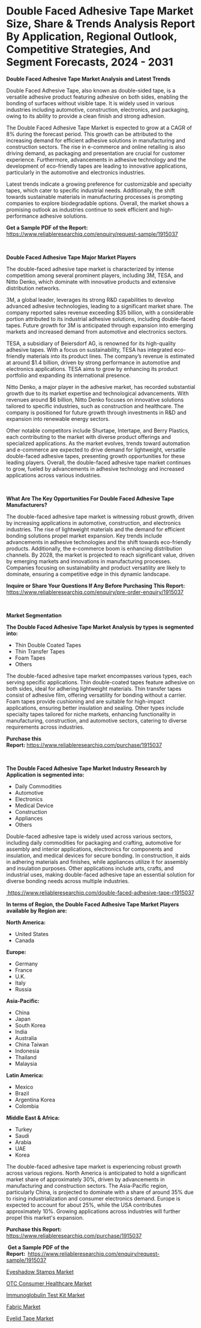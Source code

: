 <p><h1>Double Faced Adhesive Tape Market Size, Share & Trends Analysis Report By Application, Regional Outlook, Competitive Strategies, And Segment Forecasts, 2024 - 2031</h1></p><p><strong>Double Faced Adhesive Tape Market Analysis and Latest Trends</strong></p>
<p><p>Double Faced Adhesive Tape, also known as double-sided tape, is a versatile adhesive product featuring adhesive on both sides, enabling the bonding of surfaces without visible tape. It is widely used in various industries including automotive, construction, electronics, and packaging, owing to its ability to provide a clean finish and strong adhesion.</p><p>The Double Faced Adhesive Tape Market is expected to grow at a CAGR of 8% during the forecast period. This growth can be attributed to the increasing demand for efficient adhesive solutions in manufacturing and construction sectors. The rise in e-commerce and online retailing is also driving demand, as packaging and presentation are crucial for customer experience. Furthermore, advancements in adhesive technology and the development of eco-friendly tapes are leading to innovative applications, particularly in the automotive and electronics industries. </p><p>Latest trends indicate a growing preference for customizable and specialty tapes, which cater to specific industrial needs. Additionally, the shift towards sustainable materials in manufacturing processes is prompting companies to explore biodegradable options. Overall, the market shows a promising outlook as industries continue to seek efficient and high-performance adhesive solutions.</p></p>
<p><strong>Get a Sample PDF of the Report:&nbsp;</strong> <a href="https://www.reliableresearchiq.com/enquiry/request-sample/1915037?utm_campaign=1144&utm_medium=2&utm_source=Github&utm_content=ia&utm_term=13112024&utm_id=double-faced-adhesive-tape">https://www.reliableresearchiq.com/enquiry/request-sample/1915037</a></p>
<p>&nbsp;</p>
<p><strong>Double Faced Adhesive Tape Major Market Players</strong></p>
<p><p>The double-faced adhesive tape market is characterized by intense competition among several prominent players, including 3M, TESA, and Nitto Denko, which dominate with innovative products and extensive distribution networks. </p><p>3M, a global leader, leverages its strong R&D capabilities to develop advanced adhesive technologies, leading to a significant market share. The company reported sales revenue exceeding $35 billion, with a considerable portion attributed to its industrial adhesive solutions, including double-faced tapes. Future growth for 3M is anticipated through expansion into emerging markets and increased demand from automotive and electronics sectors.</p><p>TESA, a subsidiary of Beiersdorf AG, is renowned for its high-quality adhesive tapes. With a focus on sustainability, TESA has integrated eco-friendly materials into its product lines. The company’s revenue is estimated at around $1.4 billion, driven by strong performance in automotive and electronics applications. TESA aims to grow by enhancing its product portfolio and expanding its international presence.</p><p>Nitto Denko, a major player in the adhesive market, has recorded substantial growth due to its market expertise and technological advancements. With revenues around $6 billion, Nitto Denko focuses on innovative solutions tailored to specific industries, such as construction and healthcare. The company is positioned for future growth through investments in R&D and expansion into renewable energy sectors.</p><p>Other notable competitors include Shurtape, Intertape, and Berry Plastics, each contributing to the market with diverse product offerings and specialized applications. As the market evolves, trends toward automation and e-commerce are expected to drive demand for lightweight, versatile double-faced adhesive tapes, presenting growth opportunities for these leading players. Overall, the double-faced adhesive tape market continues to grow, fueled by advancements in adhesive technology and increased applications across various industries.</p></p>
<p>&nbsp;</p>
<p><strong>What Are The Key Opportunities For Double Faced Adhesive Tape Manufacturers?</strong></p>
<p><p>The double-faced adhesive tape market is witnessing robust growth, driven by increasing applications in automotive, construction, and electronics industries. The rise of lightweight materials and the demand for efficient bonding solutions propel market expansion. Key trends include advancements in adhesive technologies and the shift towards eco-friendly products. Additionally, the e-commerce boom is enhancing distribution channels. By 2028, the market is projected to reach significant value, driven by emerging markets and innovations in manufacturing processes. Companies focusing on sustainability and product versatility are likely to dominate, ensuring a competitive edge in this dynamic landscape.</p></p>
<p><strong>Inquire or Share Your Questions If Any Before Purchasing This Report:</strong> <a href="https://www.reliableresearchiq.com/enquiry/pre-order-enquiry/1915037?utm_campaign=1144&utm_medium=2&utm_source=Github&utm_content=ia&utm_term=13112024&utm_id=double-faced-adhesive-tape">https://www.reliableresearchiq.com/enquiry/pre-order-enquiry/1915037</a></p>
<p>&nbsp;</p>
<p><strong>Market Segmentation</strong></p>
<p><strong>The Double Faced Adhesive Tape Market Analysis by types is segmented into:</strong></p>
<p><ul><li>Thin Double Coated Tapes</li><li>Thin Transfer Tapes</li><li>Foam Tapes</li><li>Others</li></ul></p>
<p><p>The double-faced adhesive tape market encompasses various types, each serving specific applications. Thin double-coated tapes feature adhesive on both sides, ideal for adhering lightweight materials. Thin transfer tapes consist of adhesive film, offering versatility for bonding without a carrier. Foam tapes provide cushioning and are suitable for high-impact applications, ensuring better insulation and sealing. Other types include specialty tapes tailored for niche markets, enhancing functionality in manufacturing, construction, and automotive sectors, catering to diverse requirements across industries.</p></p>
<p><strong>Purchase this Report:&nbsp;</strong><a href="https://www.reliableresearchiq.com/purchase/1915037?utm_campaign=1144&utm_medium=2&utm_source=Github&utm_content=ia&utm_term=13112024&utm_id=double-faced-adhesive-tape">https://www.reliableresearchiq.com/purchase/1915037</a></p>
<p>&nbsp;</p>
<p><strong>The Double Faced Adhesive Tape Market Industry Research by Application is segmented into:</strong></p>
<p><ul><li>Daily Commodities</li><li>Automotive</li><li>Electronics</li><li>Medical Device</li><li>Construction</li><li>Appliances</li><li>Others</li></ul></p>
<p><p>Double-faced adhesive tape is widely used across various sectors, including daily commodities for packaging and crafting, automotive for assembly and interior applications, electronics for components and insulation, and medical devices for secure bonding. In construction, it aids in adhering materials and finishes, while appliances utilize it for assembly and insulation purposes. Other applications include arts, crafts, and industrial uses, making double-faced adhesive tape an essential solution for diverse bonding needs across multiple industries.</p></p>
<p><a href="https://www.reliableresearchiq.com/double-faced-adhesive-tape-r1915037?utm_campaign=1144&utm_medium=2&utm_source=Github&utm_content=ia&utm_term=13112024&utm_id=double-faced-adhesive-tape">&nbsp;https://www.reliableresearchiq.com/double-faced-adhesive-tape-r1915037</a></p>
<p><strong>In terms of Region, the Double Faced Adhesive Tape Market Players available by Region are:</strong></p>
<p>
    <p> <strong> North America: </strong>
        <ul>
            <li>United States</li>
            <li>Canada</li>
        </ul>
        </p> 
    <p> <strong> Europe: </strong>
        <ul>
            <li>Germany</li>
            <li>France</li>
            <li>U.K.</li>
            <li>Italy</li>
            <li>Russia</li>
        </ul>
        </p> 
    <p> <strong> Asia-Pacific: </strong>
        <ul>
            <li>China</li>
            <li>Japan</li>
            <li>South Korea</li>
            <li>India</li>
            <li>Australia</li>
            <li>China Taiwan</li>
            <li>Indonesia</li>
            <li>Thailand</li>
            <li>Malaysia</li>
        </ul>
        </p> 
    <p> <strong> Latin America: </strong>
        <ul>
            <li>Mexico</li>
            <li>Brazil</li>
            <li>Argentina Korea</li>
            <li>Colombia</li>
        </ul>
        </p> 
    <p> <strong> Middle East & Africa: </strong>
        <ul>
            <li>Turkey</li>
            <li>Saudi</li>
            <li>Arabia</li>
            <li>UAE</li>
            <li>Korea</li>
        </ul>
    </p>
    </p>
<p><p>The double-faced adhesive tape market is experiencing robust growth across various regions. North America is anticipated to hold a significant market share of approximately 30%, driven by advancements in manufacturing and construction sectors. The Asia-Pacific region, particularly China, is projected to dominate with a share of around 35% due to rising industrialization and consumer electronics demand. Europe is expected to account for about 25%, while the USA contributes approximately 10%. Growing applications across industries will further propel this market's expansion.</p></p>
<p><strong>Purchase this Report: </strong><a href="https://www.reliableresearchiq.com/purchase/1915037?utm_campaign=1144&utm_medium=2&utm_source=Github&utm_content=ia&utm_term=13112024&utm_id=double-faced-adhesive-tape">https://www.reliableresearchiq.com/purchase/1915037</a></p>
<p>&nbsp;<strong>Get a Sample PDF of the Report:&nbsp;&nbsp;</strong><a href="https://www.reliableresearchiq.com/enquiry/request-sample/1915037?utm_campaign=1144&utm_medium=2&utm_source=Github&utm_content=ia&utm_term=13112024&utm_id=double-faced-adhesive-tape">https://www.reliableresearchiq.com/enquiry/request-sample/1915037</a></p>
<p><strong></strong></p>
<p><p><a href="https://www.linkedin.com/pulse/eyeshadow-stamps-industry-sector-new-technologies-market-impact-swpgc?utm_campaign=1144&utm_medium=2&utm_source=Github&utm_content=ia&utm_term=13112024&utm_id=double-faced-adhesive-tape">Eyeshadow Stamps Market</a></p><p><a href="https://issuu.com/reportprime-2/docs/otc-consumer-healthcare-market-size_b7e2d88b8885f6?utm_campaign=1144&utm_medium=2&utm_source=Github&utm_content=ia&utm_term=13112024&utm_id=double-faced-adhesive-tape">OTC Consumer Healthcare Market</a></p><p><a href="https://issuu.com/reportprime-2/docs/immunoglobulin-test-kit-market-size_46ae9b8bd6c12f?utm_campaign=1144&utm_medium=2&utm_source=Github&utm_content=ia&utm_term=13112024&utm_id=double-faced-adhesive-tape">Immunoglobulin Test Kit Market</a></p><p><a href="https://www.linkedin.com/pulse/global-fabric-nexus-sector-confluences-regional-catalysts-2024-2031-dj0uc?utm_campaign=1144&utm_medium=2&utm_source=Github&utm_content=ia&utm_term=13112024&utm_id=double-faced-adhesive-tape">Fabric Market</a></p><p><a href="https://www.linkedin.com/pulse/global-eyelid-tape-market-share-growth-opportunities-growing-elcsc?utm_campaign=1144&utm_medium=2&utm_source=Github&utm_content=ia&utm_term=13112024&utm_id=double-faced-adhesive-tape">Eyelid Tape Market</a></p></p>